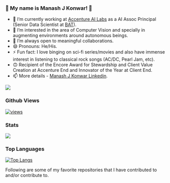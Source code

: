 ### 👋 My name is Manash J Konwar! 👾

- 🔭 I’m currently working at [Accenture AI Labs](https://www.accenture.com/us-en) as a AI Assoc Principal (Senior Data Scientist at [BAT](https://www.bat.com/)).
- 🌱 I’m interested in the area of Computer Vision and specially in augmenting environments around autonomous beings.
- 👯 I’m always open to meaningful collaborations.
- 😄 Pronouns: He/His.
- ⚡ Fun fact: I love binging on sci-fi series/movies and also have immense interest in listening to classical rock songs (AC/DC, Pearl Jam, etc). 
- 🙃 Recipient of the Encore Award for Stewardship and Client Value Creation at Accenture End and Innovator of the Year at Client End.
- 📫 More details - [Manash J Konwar Linkedin](https://www.linkedin.com/in/manashjkonwar/).

<img src="https://github-readme-stats.vercel.app/api?username=ManashJKonwar&&show_icons=true&title_color=ffffff&icon_color=bb2acf&text_color=daf7dc&bg_color=191919">

### Github Views  

<a href="https://github.com/ManashJKonwar"><img alt="views" title="Github views" src="https://freshidea.com/jonah/app/ghpvc/"/></a>

### Stats  

<img src="https://github-profile-trophy.vercel.app/?username=ManashJKonwar&theme=flat&no-frame=true&margin-w=30" />

### Top Languages

[![Top Langs](https://github-readme-stats.vercel.app/api/top-langs/?username=ManashJKonwar&langs_count=5&theme=algolia)](https://github.com/anuraghazra/github-readme-stats)

Following are some of my favorite repositories that I have contributed to and/or contribute to. 
